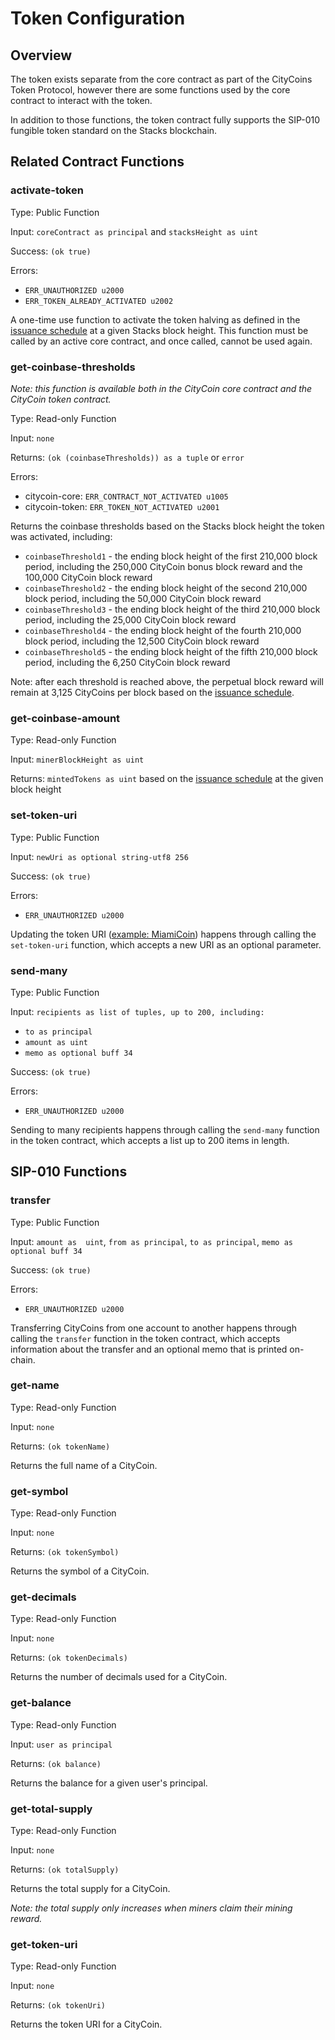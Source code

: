 # Token Configuration

## Overview

The token exists separate from the core contract as part of the CityCoins Token Protocol, however there are some functions used by the core contract to interact with the token.

In addition to those functions, the token contract fully supports the SIP-010 fungible token standard on the Stacks blockchain.

## Related Contract Functions

### activate-token

Type: Public Function

Input: `coreContract as principal` and `stacksHeight as uint`

Success: `(ok true)`

Errors:

* `ERR_UNAUTHORIZED u2000`
* `ERR_TOKEN_ALREADY_ACTIVATED u2002`

A one-time use function to activate the token halving as defined in the [issuance schedule](issuance-schedule.md) at a given Stacks block height. This function must be called by an active core contract, and once called, cannot be used again.

### get-coinbase-thresholds

_Note: this function is available both in the CityCoin core contract and the CityCoin token contract._

Type: Read-only Function

Input: `none`

Returns: `(ok (coinbaseThresholds)) as a tuple` or `error`

Errors:

* citycoin-core: `ERR_CONTRACT_NOT_ACTIVATED u1005`
* citycoin-token: `ERR_TOKEN_NOT_ACTIVATED u2001`

Returns the coinbase thresholds based on the Stacks block height the token was activated, including:

* `coinbaseThreshold1` - the ending block height of the first 210,000 block period, including the 250,000 CityCoin bonus block reward and the 100,000 CityCoin block reward
* `coinbaseThreshold2` - the ending block height of the second  210,000 block period, including the 50,000 CityCoin block reward
* `coinbaseThreshold3` - the ending block height of the third 210,000 block period, including the 25,000 CityCoin block reward
* `coinbaseThreshold4` - the ending block height of the fourth 210,000 block period, including the 12,500 CityCoin block reward
* `coinbaseThreshold5` - the ending block height of the fifth 210,000 block period, including the 6,250 CityCoin block reward

Note: after each threshold is reached above, the perpetual block reward will remain at 3,125 CityCoins per block based on the [issuance schedule](issuance-schedule.md).

### get-coinbase-amount

Type: Read-only Function

Input: `minerBlockHeight as uint`

Returns: `mintedTokens as uint` based on the [issuance schedule](issuance-schedule.md) at the given block height

### set-token-uri

Type: Public Function

Input: `newUri as optional string-utf8 256`

Success: `(ok true)`

Errors:

* `ERR_UNAUTHORIZED u2000`

Updating the token URI \([example: MiamiCoin](https://cdn.citycoins.co/metadata/miamicoin.json)\) happens through calling the `set-token-uri` function, which accepts a new URI as an optional parameter.

### send-many

Type: Public Function

Input: `recipients as list of tuples, up to 200, including:`

* `to as principal`
* `amount as uint`
* `memo as optional buff 34`

Success: `(ok true)`

Errors:

* `ERR_UNAUTHORIZED u2000`

Sending to many recipients happens through calling the `send-many` function in the token contract, which accepts a list up to 200 items in length.

## SIP-010 Functions

### transfer

Type: Public Function

Input: `amount as  uint`, `from as principal`, `to as principal`, `memo as  optional buff 34`

Success: `(ok true)`

Errors:

* `ERR_UNAUTHORIZED u2000`

Transferring CityCoins from one account to another happens through calling the `transfer` function in the token contract, which accepts information about the transfer and an optional memo that is printed on-chain.

### get-name

Type: Read-only Function

Input: `none`

Returns: `(ok tokenName)`

Returns the full name of a CityCoin.

### get-symbol

Type: Read-only Function

Input: `none`

Returns: `(ok tokenSymbol)`

Returns the symbol of a CityCoin.

### get-decimals

Type: Read-only Function

Input: `none`

Returns: `(ok tokenDecimals)`

Returns the number of decimals used for a CityCoin.

### get-balance

Type: Read-only Function

Input: `user as principal`

Returns: `(ok balance)`

Returns the balance for a given user's principal.

### get-total-supply

Type: Read-only Function

Input: `none`

Returns: `(ok totalSupply)`

Returns the total supply for a CityCoin.

_Note: the total supply only increases when miners claim their mining reward._

### get-token-uri

Type: Read-only Function

Input: `none`

Returns: `(ok tokenUri)`

Returns the token URI for a CityCoin.



